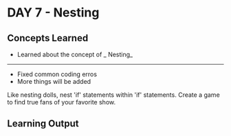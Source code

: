# DAY 7 - Nesting

## Concepts Learned
- Learned about the concept of _ Nesting_
---
- Fixed common coding erros
- More things will be added

Like nesting dolls, nest 'if' statements within 'if' statements. Create a game to find true fans of your favorite show.

## Learning Output
